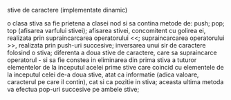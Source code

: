 stive de caractere (implementate dinamic)

o clasa stiva sa fie prietena a clasei nod si sa contina metode de: push; pop; top
(afisarea varfului stivei); afisarea stivei, concomitent cu golirea ei, realizata prin
supraincarcarea operatorului &lt;&lt;; supraincarcarea operatorului &gt;&gt;, realizata prin
push-uri succesive; inversarea unui sir de caractere folosind o stiva; diferenta a
doua stive de caractere, care sa supraincarce operatorul - si sa fie constea in
eliminarea din prima stiva a tuturor elementelor de la inceputul acelei prime stive
care coincid cu elementele de la inceputul celei de-a doua stive, atat ca informatie
(adica valoare, caracterul pe care il contin), cat si ca pozitie in stiva; aceasta ultima
metoda va efectua pop-uri succesive pe ambele stive;

